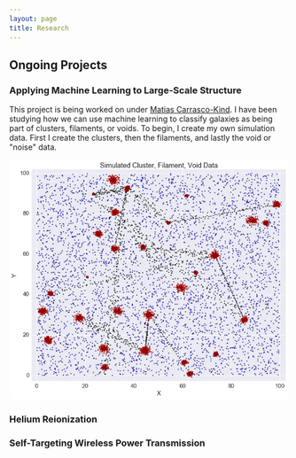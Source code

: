 ```yaml
---
layout: page
title: Research
---
```


## Ongoing Projects

### Applying Machine Learning to Large-Scale Structure  
This project is being worked on under [Matias Carrasco-Kind](matias-ck.com). I have been studying how we can use machine learning to classify galaxies as being part of clusters, filaments, or voids. To begin, I create my own simulation data. First I create the clusters, then the filaments, and lastly the void or "noise" data.  
  
<center><img src="images/adata_image.png"></center>

### Helium Reionization

### Self-Targeting Wireless Power Transmission
